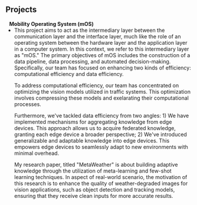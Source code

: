 ## Projects

<h4 style="margin:0 10px 0;">Mobility Operating System (mOS)</h4>

<ul style="margin:0 0 5px;">
  <li><autocolor>
  This project aims to act as the intermediary layer between the communication layer and the interface layer, much like the role of an operating system between the hardware layer and the application layer in a computer system. In this context, we refer to this intermediary layer as "mOS." The primary objectives of mOS includes the construction of a data pipeline, data processing, and automated decision-making. Specifically, our team has focused on enhancing two kinds of efficiency: computational efficiency and data efficiency.
<br>

To address computational efficiency, our team has concentrated on optimizing the vision models utilized in traffic systems. This optimization involves compressing these models and exelarating their computational processes.
<br>

Furthermore, we've tackled data efficiency from two angles: 1) We have implemented mechanisms for aggregating knowledge from edge devices. This approach allows us to acquire federated knowledge, granting each edge device a broader perspective; 2) We've introduced generalizable and adaptable knowledge into edge devices. This empowers edge devices to seamlessly adapt to new environments with minimal overhead.
<br>

My research paper, titled "MetaWeather" is about building adaptive knowledge through the utilization of meta-learning and few-shot learning techniques. In aspect of real-world scenario, the motivation of this research is to enhance the quality of weather-degraded images for vision applications, such as object detection and tracking models, ensuring that they receive clean inputs for more accurate results.

  
  </autocolor></li>  
</ul>

<!-- <h4 style="margin:0 10px 0;">Journal Reviewers